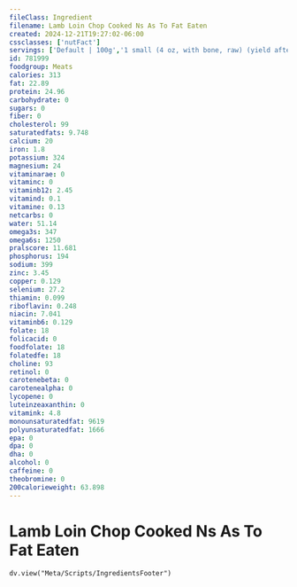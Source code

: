 ```yaml
---
fileClass: Ingredient
filename: Lamb Loin Chop Cooked Ns As To Fat Eaten
created: 2024-12-21T19:27:02-06:00
cssclasses: ['nutFact']
servings: ['Default | 100g','1 small (4 oz, with bone, raw) (yield after cooking, bone removed) | 71','1 medium (5 oz, with bone, raw) (yield after cooking, bone removed) | 89','1 large (6 oz, with bone, raw) (yield after cooking, bone removed) | 107','1 oz, with bone, cooked (yield after bone removed) | 21','1 oz, with bone, raw (yield after cooking, bone removed) | 18','1 cubic inch, boneless, cooked | 17','1 cup, cooked, diced | 134','1 oz, boneless, raw (yield after cooking) | 20']
id: 781999
foodgroup: Meats
calories: 313
fat: 22.89
protein: 24.96
carbohydrate: 0
sugars: 0
fiber: 0
cholesterol: 99
saturatedfats: 9.748
calcium: 20
iron: 1.8
potassium: 324
magnesium: 24
vitaminarae: 0
vitaminc: 0
vitaminb12: 2.45
vitamind: 0.1
vitamine: 0.13
netcarbs: 0
water: 51.14
omega3s: 347
omega6s: 1250
pralscore: 11.681
phosphorus: 194
sodium: 399
zinc: 3.45
copper: 0.129
selenium: 27.2
thiamin: 0.099
riboflavin: 0.248
niacin: 7.041
vitaminb6: 0.129
folate: 18
folicacid: 0
foodfolate: 18
folatedfe: 18
choline: 93
retinol: 0
carotenebeta: 0
carotenealpha: 0
lycopene: 0
luteinzeaxanthin: 0
vitamink: 4.8
monounsaturatedfat: 9619
polyunsaturatedfat: 1666
epa: 0
dpa: 0
dha: 0
alcohol: 0
caffeine: 0
theobromine: 0
200calorieweight: 63.898
---
```


# Lamb Loin Chop Cooked Ns As To Fat Eaten

```dataviewjs
dv.view("Meta/Scripts/IngredientsFooter")
```